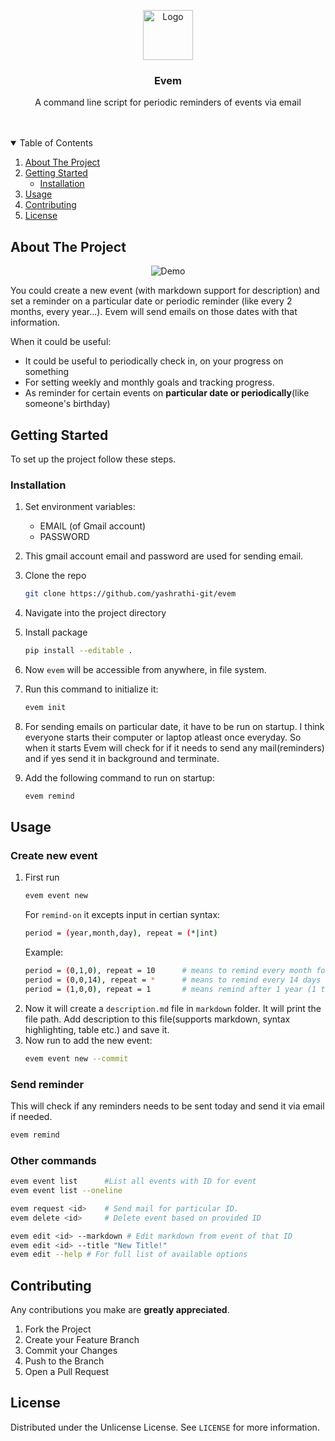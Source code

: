<p align="center">
  <a href="https://github.com/yashrathi-git/evem">
    <img src="https://raw.githubusercontent.com/yashrathi-git/evem/main/images/logo.png" alt="Logo" width="80" height="80">
  </a>

  <h3 align="center">Evem</h3>

  <p align="center">
    A command line script for periodic reminders of events via email 
    <br />
    <br />
    <br />
  </p>
</p>

<!-- TABLE OF CONTENTS -->
<details open="open">
  <summary>Table of Contents</summary>
  <ol>
    <li>
      <a href="#about-the-project">About The Project</a>
    </li>
    <li>
      <a href="#getting-started">Getting Started</a>
      <ul>
        <li><a href="#installation">Installation</a></li>
      </ul>
    </li>
    <li><a href="#usage">Usage</a></li>
    <li><a href="#contributing">Contributing</a></li>
    <li><a href="#license">License</a></li>
  </ol>
</details>

<!-- ABOUT THE PROJECT -->

## About The Project
<p align="center">
<img src="images/demo.png" alt = "Demo">
</p>
You could create a new event (with markdown support for description) and set a reminder on a particular date or periodic reminder (like every 2 months, every year...). Evem will send emails on those dates with that information.

When it could be useful:

- It could be useful to periodically check in, on your progress on something
- For setting weekly and monthly goals and tracking progress.
- As reminder for certain events on **particular date or periodically**(like someone's birthday)

<!-- GETTING STARTED -->

## Getting Started

To set up the project follow these steps.

### Installation

1. Set environment variables:

   - EMAIL (of Gmail account)
   - PASSWORD

2. This gmail account email and password are used for sending email.
3. Clone the repo
   ```sh
   git clone https://github.com/yashrathi-git/evem
   ```
4. Navigate into the project directory
5. Install package
   ```sh
   pip install --editable .
   ```
6. Now `evem` will be accessible from anywhere, in file system.
7. Run this command to initialize it:
   ```sh
   evem init
   ```
8. For sending emails on particular date, it have to be run on startup. I think everyone starts their computer or laptop atleast once everyday. So when it starts Evem will check for if it needs to send any mail(reminders) and if yes send it in background and terminate.

9. Add the following command to run on startup:
   ```sh
   evem remind
   ```

<!-- USAGE EXAMPLES -->

## Usage

### Create new event

1. First run
   ```sh
   evem event new
   ```
   For `remind-on` it excepts input in certian syntax:
   ```sh
   period = (year,month,day), repeat = (*|int)
   ```
   Example:
   ```sh
   period = (0,1,0), repeat = 10      # means to remind every month for 10 times
   period = (0,0,14), repeat = *      # means to remind every 14 days (forever)
   period = (1,0,0), repeat = 1       # means remind after 1 year (1 time only)
   ```
2. Now it will create a `description.md` file in `markdown` folder. It will print the file path. Add description to this file(supports markdown, syntax highlighting, table etc.) and save it.
3. Now run to add the new event:
   ```sh
   evem event new --commit
   ```

### Send reminder

This will check if any reminders needs to be sent today and send it via email if needed.

```sh
evem remind
```

### Other commands

```sh
evem event list      #List all events with ID for event
evem event list --oneline

evem request <id>    # Send mail for particular ID.
evem delete <id>     # Delete event based on provided ID

evem edit <id> --markdown # Edit markdown from event of that ID
evem edit <id> --title "New Title!"
evem edit --help # For full list of available options

```

<!-- CONTRIBUTING -->

## Contributing

Any contributions you make are **greatly appreciated**.

1. Fork the Project
2. Create your Feature Branch
3. Commit your Changes
4. Push to the Branch
5. Open a Pull Request

## License

Distributed under the Unlicense License. See `LICENSE` for more information.